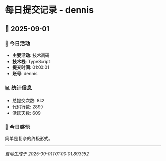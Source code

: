 # 每日提交记录 - dennis

## 📅 2025-09-01

### 🎯 今日活动
- **主要活动**: 技术调研
- **技术栈**: TypeScript
- **提交时间**: 01:00:01
- **账号**: dennis

### 📊 统计信息
- 总提交次数: 832
- 代码行数: 2890
- 活跃天数: 609

### 💭 今日感悟
简单是复杂的终极形式。

---
*自动生成于 2025-09-01T01:00:01.893952*
